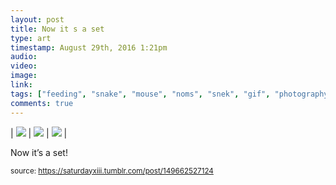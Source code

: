 ```yaml
---
layout: post
title: Now it s a set
type: art
timestamp: August 29th, 2016 1:21pm
audio: 
video: 
image: 
link: 
tags: ["feeding", "snake", "mouse", "noms", "snek", "gif", "photography", "art"]
comments: true
---
```


| <img src="https://saturdayxiii.github.io/media/149662527124_0.gif"/> | <img src="https://saturdayxiii.github.io/media/149662527124_1.gif"/> | <img src="https://saturdayxiii.github.io/media/149662527124_2.gif"/> |

Now it’s a set!
 
  
<small>source: https://saturdayxiii.tumblr.com/post/149662527124</small>